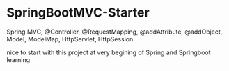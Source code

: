 # SpringBootMVC-Starter
Spring MVC, @Controller, @RequestMapping, @addAttribute, @addObject, Model, ModelMap, HttpServlet, HttpSession


nice to start with this project at very begining of Spring and Springboot learning

